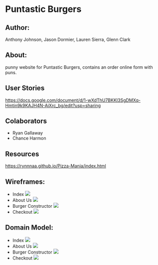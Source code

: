 # Puntastic Burgers

## Author:
Anthony Johnson, Jason Dormier, Lauren Sierra, Glenn Clark

## About:
punny website for Puntastic Burgers, contains an order online form with puns.

## User Stories
https://docs.google.com/document/d/1-wXdThU7BKKI3SgDMXq-Hmtin9k9KAJH4N-AiXrc_bg/edit?usp=sharing

## Colaborators
* Ryan Gallaway
* Chance Harmon

## Resources
 https://rynnnaa.github.io/Pizza-Mania/index.html
 

## Wireframes:
- Index
![](img/Index.jpg)
- About Us
![](img/about-us.jpg)
- Burger Constructor
![](img/burger-constructor.jpg)
- Checkout
![](img/checkout-page.jpg)

## Domain Model:
- Index
![](img/domIndex-index.html.jpg)
- About Us
![](img/domIndex-about-us.jpg)
- Burger Constructor
![](img/domIndex-burger-constructor.jpg)
- Checkout
![](img/domIndex-Page-4.jpg)